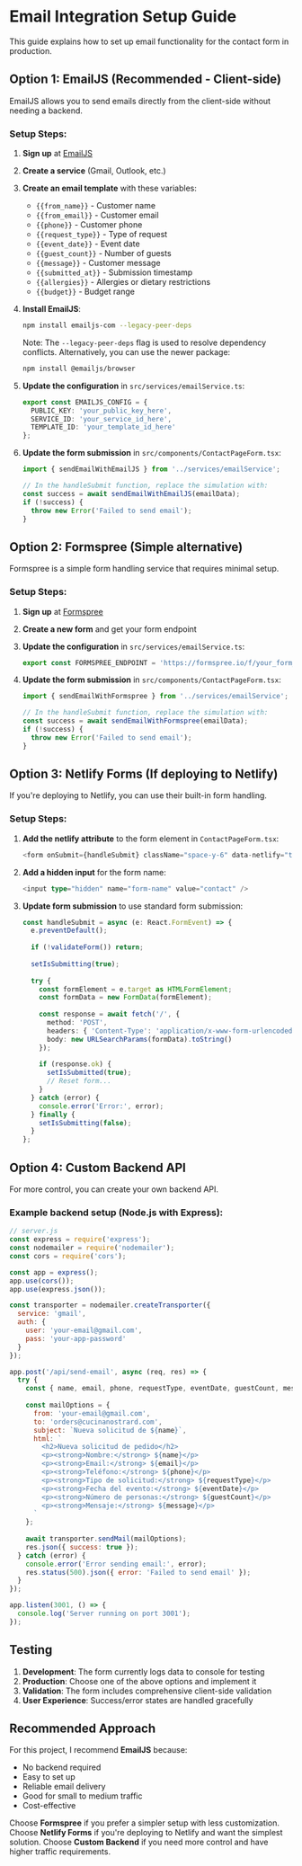# Email Integration Setup Guide

This guide explains how to set up email functionality for the contact form in production.

## Option 1: EmailJS (Recommended - Client-side)

EmailJS allows you to send emails directly from the client-side without needing a backend.

### Setup Steps:

1. **Sign up** at [EmailJS](https://emailjs.com/)
2. **Create a service** (Gmail, Outlook, etc.)
3. **Create an email template** with these variables:
   - `{{from_name}}` - Customer name
   - `{{from_email}}` - Customer email
   - `{{phone}}` - Customer phone
   - `{{request_type}}` - Type of request
   - `{{event_date}}` - Event date
   - `{{guest_count}}` - Number of guests
   - `{{message}}` - Customer message
   - `{{submitted_at}}` - Submission timestamp
   - `{{allergies}}` - Allergies or dietary restrictions
   - `{{budget}}` - Budget range

4. **Install EmailJS**:
   ```bash
   npm install emailjs-com --legacy-peer-deps
   ```
   
   Note: The `--legacy-peer-deps` flag is used to resolve dependency conflicts. Alternatively, you can use the newer package:
   ```bash
   npm install @emailjs/browser
   ```

5. **Update the configuration** in `src/services/emailService.ts`:
   ```typescript
   export const EMAILJS_CONFIG = {
     PUBLIC_KEY: 'your_public_key_here',
     SERVICE_ID: 'your_service_id_here',
     TEMPLATE_ID: 'your_template_id_here'
   };
   ```

6. **Update the form submission** in `src/components/ContactPageForm.tsx`:
   ```typescript
   import { sendEmailWithEmailJS } from '../services/emailService';
   
   // In the handleSubmit function, replace the simulation with:
   const success = await sendEmailWithEmailJS(emailData);
   if (!success) {
     throw new Error('Failed to send email');
   }
   ```

## Option 2: Formspree (Simple alternative)

Formspree is a simple form handling service that requires minimal setup.

### Setup Steps:

1. **Sign up** at [Formspree](https://formspree.io/)
2. **Create a new form** and get your form endpoint
3. **Update the configuration** in `src/services/emailService.ts`:
   ```typescript
   export const FORMSPREE_ENDPOINT = 'https://formspree.io/f/your_form_id';
   ```

4. **Update the form submission** in `src/components/ContactPageForm.tsx`:
   ```typescript
   import { sendEmailWithFormspree } from '../services/emailService';
   
   // In the handleSubmit function, replace the simulation with:
   const success = await sendEmailWithFormspree(emailData);
   if (!success) {
     throw new Error('Failed to send email');
   }
   ```

## Option 3: Netlify Forms (If deploying to Netlify)

If you're deploying to Netlify, you can use their built-in form handling.

### Setup Steps:

1. **Add the netlify attribute** to the form element in `ContactPageForm.tsx`:
   ```typescript
   <form onSubmit={handleSubmit} className="space-y-6" data-netlify="true" name="contact">
   ```

2. **Add a hidden input** for the form name:
   ```typescript
   <input type="hidden" name="form-name" value="contact" />
   ```

3. **Update form submission** to use standard form submission:
   ```typescript
   const handleSubmit = async (e: React.FormEvent) => {
     e.preventDefault();
     
     if (!validateForm()) return;
     
     setIsSubmitting(true);
     
     try {
       const formElement = e.target as HTMLFormElement;
       const formData = new FormData(formElement);
       
       const response = await fetch('/', {
         method: 'POST',
         headers: { 'Content-Type': 'application/x-www-form-urlencoded' },
         body: new URLSearchParams(formData).toString()
       });
       
       if (response.ok) {
         setIsSubmitted(true);
         // Reset form...
       }
     } catch (error) {
       console.error('Error:', error);
     } finally {
       setIsSubmitting(false);
     }
   };
   ```

## Option 4: Custom Backend API

For more control, you can create your own backend API.

### Example backend setup (Node.js with Express):

```javascript
// server.js
const express = require('express');
const nodemailer = require('nodemailer');
const cors = require('cors');

const app = express();
app.use(cors());
app.use(express.json());

const transporter = nodemailer.createTransporter({
  service: 'gmail',
  auth: {
    user: 'your-email@gmail.com',
    pass: 'your-app-password'
  }
});

app.post('/api/send-email', async (req, res) => {
  try {
    const { name, email, phone, requestType, eventDate, guestCount, message } = req.body;
    
    const mailOptions = {
      from: 'your-email@gmail.com',
      to: 'orders@cucinanostrard.com',
      subject: `Nueva solicitud de ${name}`,
      html: `
        <h2>Nueva solicitud de pedido</h2>
        <p><strong>Nombre:</strong> ${name}</p>
        <p><strong>Email:</strong> ${email}</p>
        <p><strong>Teléfono:</strong> ${phone}</p>
        <p><strong>Tipo de solicitud:</strong> ${requestType}</p>
        <p><strong>Fecha del evento:</strong> ${eventDate}</p>
        <p><strong>Número de personas:</strong> ${guestCount}</p>
        <p><strong>Mensaje:</strong> ${message}</p>
      `
    };
    
    await transporter.sendMail(mailOptions);
    res.json({ success: true });
  } catch (error) {
    console.error('Error sending email:', error);
    res.status(500).json({ error: 'Failed to send email' });
  }
});

app.listen(3001, () => {
  console.log('Server running on port 3001');
});
```

## Testing

1. **Development**: The form currently logs data to console for testing
2. **Production**: Choose one of the above options and implement it
3. **Validation**: The form includes comprehensive client-side validation
4. **User Experience**: Success/error states are handled gracefully

## Recommended Approach

For this project, I recommend **EmailJS** because:
- No backend required
- Easy to set up
- Reliable email delivery
- Good for small to medium traffic
- Cost-effective

Choose **Formspree** if you prefer a simpler setup with less customization.
Choose **Netlify Forms** if you're deploying to Netlify and want the simplest solution.
Choose **Custom Backend** if you need more control and have higher traffic requirements.
